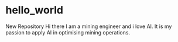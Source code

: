 # hello_world
New Repository
Hi there
I am a mining engineer and i love AI. It is my passion to apply AI in optimising mining operations.
